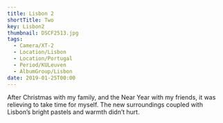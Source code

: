```yaml
---
title: Lisbon 2
shortTitle: Two
key: Lisbon2
thumbnail: DSCF2513.jpg
tags:
  - Camera/XT-2
  - Location/Lisbon
  - Location/Portugal
  - Period/KULeuven
  - AlbumGroup/Lisbon
date: 2019-01-25T00:00
---
```

After Christmas with my family, and the Near Year with my friends, it was relieving to take time for myself. The new surroundings coupled with Lisbon’s bright pastels and warmth didn’t hurt.
